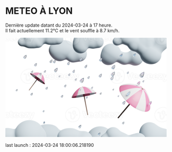 # METEO À LYON

Dernière update datant du 2024-03-24 à 17 heure.  
Il fait actuellement 11.2°C et le vent souffle à 8.7 km/h.      

![](./.github/rain.png)

last launch : 2024-03-24 18:00:06.218190

